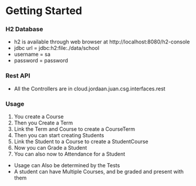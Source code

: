 # Getting Started

### H2 Database
 * h2 is available through web browser at http://localhost:8080/h2-console
 * jdbc url = jdbc:h2:file:./data/school
 * username = sa
 * password = password

### Rest API
* All the Controllers are in cloud.jordaan.juan.csg.interfaces.rest


### Usage
1. You create a Course 
2. Then you Create a Term
3. Link the Term and Course to create a CourseTerm
4. Then you can start creating Students
5. Link the Student to a Course to create a StudentCourse
6. Now you can Grade a Student
7. You can also now to Attendance for a Student


* Usage can Also be determined by the Tests
* A student can have Multiple Courses, and be graded and present with them
